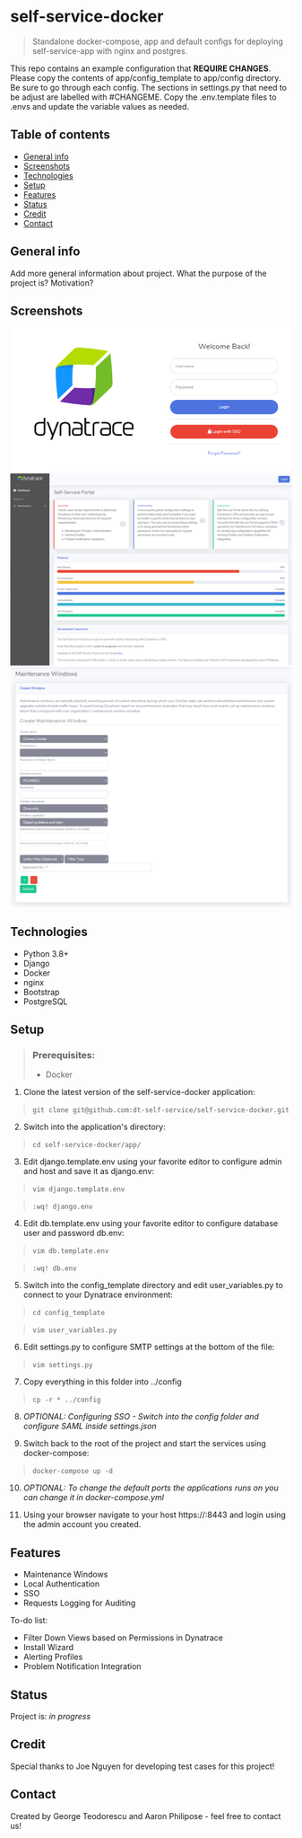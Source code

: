 # self-service-docker
> Standalone docker-compose, app and default configs for deploying self-service-app with nginx and postgres.

This repo contains an example configuration that **REQUIRE CHANGES**.
Please copy the contents of app/config_template to app/config directory. Be sure to go through each config.
The sections in settings.py that need to be adjust are labelled with #CHANGEME.
Copy the .env.template files to .envs and update the variable values as needed.

## Table of contents
* [General info](#general-info)
* [Screenshots](#screenshots)
* [Technologies](#technologies)
* [Setup](#setup)
* [Features](#features)
* [Status](#status)
* [Credit](#credit)
* [Contact](#contact)

## General info
Add more general information about project. What the purpose of the project is? Motivation?

## Screenshots
![Login](https://github.com/dt-self-service/self-service-app/blob/master/screenshots/login.PNG)
![Dashboard](https://github.com/dt-self-service/self-service-app/blob/master/screenshots/dashboard.PNG)
![Create Maintenance Window](https://github.com/dt-self-service/self-service-app/blob/master/screenshots/create-mwindow.PNG)

## Technologies
* Python 3.8+
* Django
* Docker
* nginx
* Bootstrap
* PostgreSQL

## Setup
> ### Prerequisites:
>
> - Docker

1. Clone the latest version of the self-service-docker application:

> `git clone git@github.com:dt-self-service/self-service-docker.git`

2. Switch into the application's directory:

> `cd self-service-docker/app/`

3. Edit django.template.env using your favorite editor to configure admin and host and save it as django.env:

> `vim django.template.env`

> `:wq! django.env`

4. Edit db.template.env using your favorite editor to configure database user and password db.env:

> `vim db.template.env`

> `:wq! db.env`

5. Switch into the config_template directory and edit user_variables.py to connect to your Dynatrace environment:

> `cd config_template`

> `vim user_variables.py`

6. Edit settings.py to configure SMTP settings at the bottom of the file:

> `vim settings.py`

7. Copy everything in this folder into ../config

> `cp -r * ../config`

8. *OPTIONAL: Configuring SSO - Switch into the config folder and configure SAML inside settings.json*

9. Switch back to the root of the project and start the services using docker-compose:

> `docker-compose up -d`

10. *OPTIONAL: To change the default ports the applications runs on you can change it in docker-compose.yml*

11. Using your browser navigate to your host https://<HOST>:8443 and login using the admin account you created.
  
## Features
* Maintenance Windows
* Local Authentication
* SSO
* Requests Logging for Auditing

To-do list:
* Filter Down Views based on Permissions in Dynatrace
* Install Wizard
* Alerting Profiles
* Problem Notification Integration

## Status
Project is: _in progress_

## Credit
Special thanks to Joe Nguyen for developing test cases for this project!

## Contact
Created by George Teodorescu and Aaron Philipose - feel free to contact us!
